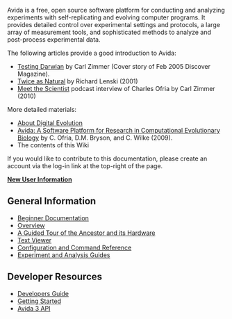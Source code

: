 Avida is a free, open source software platform for conducting and analyzing experiments with self-replicating and evolving computer programs. It provides detailed control over experimental settings and protocols, a large array of measurement tools, and sophisticated methods to analyze and post-process experimental data.

The following articles provide a good introduction to Avida:
* [Testing Darwian](http://www.carlzimmer.com/articles/2005.php?subaction=showfull&id=1177184710&archive=&start_from=&ucat=8&) by Carl Zimmer (Cover story of Feb 2005 Discover Magazine).
* [Twice as Natural](http://myxo.css.msu.edu/lenski/pdf/2001,%20Nature,%20Lenski,%20twice%20as%20natural.pdf) by Richard Lenski (2001)
* [Meet the Scientist](http://www.microbeworld.org/index.php?option=com_content&view=article&id=784:mts59-charles-ofria-&catid=37:meet-the-scientist&Itemid=1550) podcast interview of Charles Ofria by Carl Zimmer (2010)

More detailed materials:
* [About Digital Evolution](wiki/About)
* [Avida: A Software Platform for Research in Computational Evolutionary Biology](http://www.cse.msu.edu/~ofria/pubs/2009AvidaIntro.pdf) by C. Ofria, D.M. Bryson, and C. Wilke (2009).
* The contents of this Wiki

If you would like to contribute to this documentation, please create an account via the log-in link at the top-right of the page.

**[New User Information](wiki/New-User-Information)**

## General Information
* [Beginner Documentation](wiki/Beginner-Documentation)
* [Overview](wiki/Overview)
* [A Guided Tour of the Ancestor and its Hardware](wiki/Default-Ancestor-Guided-Tour)
* [Text Viewer](wiki/Text-Viewer)
* [Configuration and Command Reference](wiki/Configuration-and-Command-Reference)
* [Experiment and Analysis Guides](wiki/Experiment-and-Analysis-Guides)


## Developer Resources
* [Developers Guide](wiki/Developers-Guide)
* [Getting Started](wiki/Development-|-Getting-Started)
* [Avida 3 API](wiki/Avida-3-API)